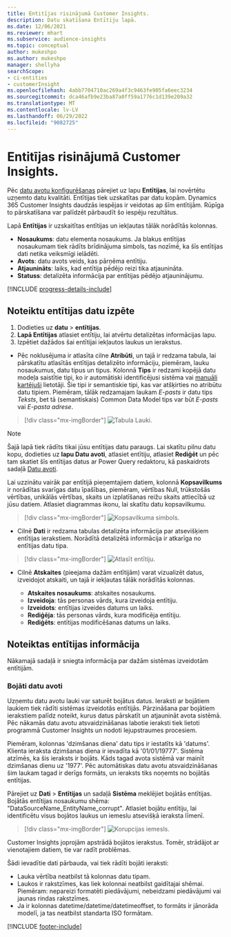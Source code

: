 ```yaml
---
title: Entitījas risinājumā Customer Insights.
description: Datu skatīšana Entītiju lapā.
ms.date: 12/06/2021
ms.reviewer: mhart
ms.subservice: audience-insights
ms.topic: conceptual
author: mukeshpo
ms.author: mukeshpo
manager: shellyha
searchScope:
- ci-entities
- customerInsight
ms.openlocfilehash: 4abb7704710ac269a4f3c9463fe905fa6eec3234
ms.sourcegitcommit: dca46afb9e23ba87a0ff59a1776c1d139e209a32
ms.translationtype: MT
ms.contentlocale: lv-LV
ms.lasthandoff: 06/29/2022
ms.locfileid: "9082725"
---
```

# <a name="entities-in-customer-insights"></a>Entitījas risinājumā Customer Insights.

Pēc [datu avotu konfigurēšanas](data-sources.md) pārejiet uz lapu **Entītijas**, lai novērtētu uzņemto datu kvalitāti. Entītijas tiek uzskatītas par datu kopām. Dynamics 365 Customer Insights daudzās iespējas ir veidotas ap šīm entītijām. Rūpīga to pārskatīšana var palīdzēt pārbaudīt šo iespēju rezultātus.

Lapā **Entītijas** ir uzskaitītas entītijas un iekļautas tālāk norādītās kolonnas.

- **Nosaukums**: datu elementa nosaukums. Ja blakus entītijas nosaukumam tiek rādīts brīdinājuma simbols, tas nozīmē, ka šīs entītijas dati netika veiksmīgi ielādēti.
- **Avots**: datu avots veids, kas pārņēma entītiju.
- **Atjaunināts**: laiks, kad entītija pēdējo reizi tika atjaunināta.
- **Statuss**: detalizēta informācija par entītijas pēdējo atjauninājumu.

[!INCLUDE [progress-details-include](includes/progress-details-pane.md)]

## <a name="explore-a-specific-entitys-data"></a>Noteiktu entītijas datu izpēte

1. Dodieties uz **datu** > **entītijas**.
1. **Lapā Entītijas** atlasiet entītiju, lai atvērtu detalizētas informācijas lapu.  
1. Izpētiet dažādos šai entītijai iekļautos laukus un ierakstus.

- Pēc noklusējuma ir atlasīta cilne **Atribūti**, un tajā ir redzama tabula, lai pārskatītu atlasītās entītijas detalizēto informāciju, piemēram, lauku nosaukumus, datu tipus un tipus. Kolonnā **Tips** ir redzami kopējā datu modeļa saistītie tipi, ko ir automātiski identificējusi sistēma vai [manuāli kartējuši](map-entities.md) lietotāji. Šie tipi ir semantiskie tipi, kas var atšķirties no atribūtu datu tipiem. Piemēram, tālāk redzamajam laukam *E-pasts* ir datu tips *Teksts*, bet tā (semantiskais) Common Data Model tips var būt *E-pasts* vai *E-pasta adrese*.

> [!div class="mx-imgBorder"]
> ![Tabula Lauki.](media/data-manager-entities-fields.PNG "Tabula Lauki")

> [!NOTE]
> Šajā lapā tiek rādīts tikai jūsu entītijas datu paraugs. Lai skatītu pilnu datu kopu, dodieties uz **lapu Datu avoti**, atlasiet entītiju, atlasiet **Rediģēt** un pēc tam skatiet šīs entītijas datus ar Power Query redaktoru, kā paskaidrots sadaļā [Datu avoti](data-sources.md).

Lai uzzinātu vairāk par entītijā pieņemtajiem datiem, kolonnā **Kopsavilkums** ir norādītas svarīgas datu īpašības, piemēram, vērtības Null, trūkstošās vērtības, unikālās vērtības, skaits un izplatīšanas reižu skaits attiecībā uz jūsu datiem. Atlasiet diagrammas ikonu, lai skatītu datu kopsavilkumu.

> [!div class="mx-imgBorder"]
> ![Kopsavilkuma simbols.](media/data-manager-entities-summary.png "Tabula Datu kopsavilkums")

- Cilnē **Dati** ir redzama tabulas detalizēta informācija par atsevišķiem entītijas ierakstiem. Norādītā detalizētā informācija ir atkarīga no entītijas datu tipa.

> [!div class="mx-imgBorder"]
> ![Atlasīt entītiju.](media/data-manager-entities-data.png "Entītijas atlase")

- Cilnē **Atskaites** (pieejama dažām entītijām) varat vizualizēt datus, izveidojot atskaiti, un tajā ir iekļautas tālāk norādītās kolonnas.

  - **Atskaites nosaukums**: atskaites nosaukums.
  - **Izveidoja**: tās personas vārds, kura izveidoja entītiju.
  - **Izveidots**: entītijas izveides datums un laiks.
  - **Rediģēja**: tās personas vārds, kura modificēja entītiju.
  - **Rediģēts**: entītijas modificēšanas datums un laiks. 

## <a name="entity-specific-information"></a>Noteiktas entītijas informācija

Nākamajā sadaļā ir sniegta informācija par dažām sistēmas izveidotām entītijām.

### <a name="corrupted-data-sources"></a>Bojāti datu avoti

Uzņemtu datu avotu lauki var saturēt bojātus datus. Ieraksti ar bojātiem laukiem tiek rādīti sistēmas izveidotās entītijās. Pārzināšana par bojātiem ierakstiem palīdz noteikt, kurus datus pārskatīt un atjaunināt avota sistēmā. Pēc nākamās datu avotu atsvaidzināšanas labotie ieraksti tiek lietoti programmā Customer Insights un nodoti lejupstraumes procesiem. 

Piemēram, kolonnas 'dzimšanas diena' datu tips ir iestatīts kā 'datums'. Klienta ieraksta dzimšanas diena ir ievadīta kā '01/01/19777'. Sistēma atzīmēs, ka šis ieraksts ir bojāts. Kāds tagad avota sistēmā var mainīt dzimšanas dienu uz '1977'. Pēc automātiskas datu avotu atsvaidzināšanas šim laukam tagad ir derīgs formāts, un ieraksts tiks noņemts no bojātās entītijas. 

Pārejiet uz **Dati** > **Entītijas** un sadaļā **Sistēma** meklējiet bojātās entītijas. Bojātās entītijas nosaukumu shēma: "DataSourceName_EntityName_corrupt". Atlasiet bojātu entītiju, lai identificētu visus bojātos laukus un iemeslu atsevišķā ieraksta līmenī.
> [!div class="mx-imgBorder"]
> ![Korupcijas iemesls.](media/corruption-reason.png "Korupcijas iemesls")

Customer Insights joprojām apstrādā bojātos ierakstus. Tomēr, strādājot ar vienotajiem datiem, tie var radīt problēmas.

Šādi ievadītie dati pārbauda, vai tiek rādīti bojāti ieraksti: 

- Lauka vērtība neatbilst tā kolonnas datu tipam.
- Laukos ir rakstzīmes, kas liek kolonnai neatbilst gaidītajai shēmai. Piemēram: nepareizi formatēti piedāvājumi, nebeidzami piedāvājumi vai jaunas rindas rakstzīmes.
- Ja ir kolonnas datetime/datetime/datetimeoffset, to formāts ir jānorāda modelī, ja tas neatbilst standarta ISO formātam.


[!INCLUDE [footer-include](includes/footer-banner.md)]
